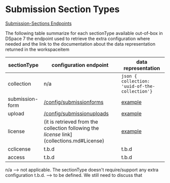 # Submission Section Types
[Submission-Sections Endpoints](submissionsections.md)

The following table summarize for each sectionType available out-of-box in DSpace 7 the endpoint used to retrieve the extra configuration where needed and the link to the documentation about the data representation returned in the workspaceitem

sectionType | configuration endpoint | data representation
------------ | ------------- | -------------
collection | n/a | ```json { collection: 'uuid-of-the-collection'}```
submission-form | [/config/submissionforms](submissionforms.md) | [example](workspaceitem-data-metadata.md)
upload | [/config/submissionuploads](submissionuploads.md) | [example](workspaceitem-data-upload.md)
license | (it is retrieved from the collection following the *license* link](collections.md#License) | [example](workspaceitem-data-license.md)
cclicense | t.b.d | t.b.d
access | t.b.d | t.b.d

n/a --> not applicable. The sectionType doesn't require/support any extra configuration
t.b.d. --> to be defined. We still need to discuss that